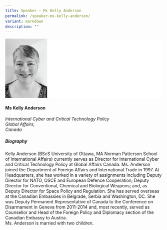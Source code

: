 ```yaml
---
title: Speaker – Ms Kelly Anderson
permalink: /speaker-ms-kelly-anderson/
variant: markdown
description: ""
---
```


![](/images/2024%20speakers/Kelly_Anderson.png)
#### **Ms Kelly Anderson**

*International Cyber and Critical Technology Policy <br>
 Global Affairs, <br> Canada*
 
##### **Biography**
Kelly Anderson (BScS University of Ottawa, MA Norman Patterson School of International Affairs) currently serves as Director for International Cyber and Critical Technology Policy at Global Affairs Canada.
Ms. Anderson joined the Department of Foreign Affairs and International Trade in 1997.
At Headquarters, she has worked in a variety of assignments including Deputy Director for NATO, OSCE and European Defence Cooperation; Deputy Director for Conventional, Chemical and Biological Weapons; and, as Deputy Director for Space Policy and Regulation.
She has served overseas at the Canadian Embassies in Belgrade, Serbia and Washington, DC.  She was Deputy Permanent Representative of Canada to the Conference on Disarmament in Geneva from 2011-2014 and, most recently, served as Counsellor and Head of the Foreign Policy and Diplomacy section of the Canadian Embassy to Austria.  
Ms. Anderson is married with two children.
